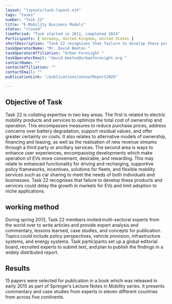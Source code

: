 ```yaml
---
layout: "layouts/task-layout.njk"
tags: "tasks"
number: "Task 22"
title: "E-Mobility Business Models"
status: "closed"
timePeriod: "Task started in 2011, completed 2014"
Participants: [ Germany, United Kingdom, United States ]
shortDescription: "Task 22 recognises that failure to develop these products and services could delay the growth in markets for EVs and limit adoption to niche applications. "
taskOperatorName: "Mr. David Beeton "
taskOperatorAffiliation: "Urban Foresight "
taskOperatorEmail: "david.beeton@urbanforesight.org "
contactName: ""
contactAffiliation: ""
contactEmail: ""
publicationLink: "/publications/annualReport2020"

---
```


## Objective of Task
Task 22 is collating expertise in two key areas. The first is related to electric mobility products and services to optimize the total cost of ownership and operation. This encompasses measures to reduce purchase prices, address concerns over battery degradation, support residual values, and offer greater certainty on costs. It also relates to alternative models of ownership, financing and leasing, as well as the realisation of new revenue streams through a third party or ancillary services. The second area is ways to enhance user experiences, encompassing developments which make operation of EVs more convenient, desirable, and rewarding. This may relate to enhanced functionality for driving and recharging, supportive policy frameworks, incentives, solutions for fleets, and flexible mobility services such as car sharing to meet the needs of both individuals and businesses. Task 22 recognises that failure to develop these products and services could delay the growth in markets for EVs and limit adoption to niche applications. 

## working method
During spring 2013, Task 22 members invited multi-sectoral experts from the world over to write articles and provide expert analysis and commentary, lessons learned, case studies, and concepts for publication. Topics could include policy perspectives, vehicle provision, infrastructure systems, and energy systems. Task participants set up a global editorial board, recruited experts to submit text, and plan to publish the findings in a widely distributed report. 

## Results
15 papers were selected for publication in a book which was released in early 2015 as part of Springer’s Lecture Notes in Mobility series. It presents commentary and case studies from experts in eleven different countries from across five continents.  